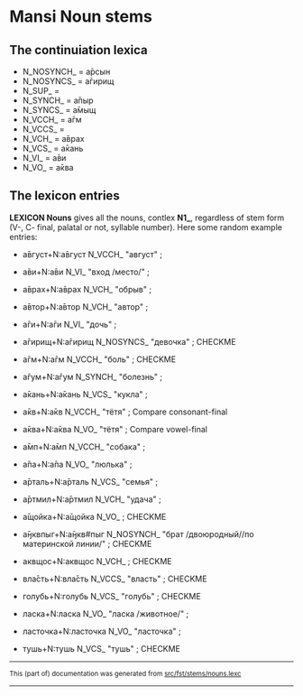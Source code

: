 # Mansi Noun stems

## The continuiation lexica

- N_NOSYNCH_ = а̄рсын
- N_NOSYNCS_ = а̄гирищ
- N_SUP_	    = 
- N_SYNCH_   = а̄пыр
- N_SYNCS_   = а̄мыщ
- N_VCCH_    = а̄гм
- N_VCCS_    = 
- N_VCH_	    = а̄врах
- N_VCS_	    = а̄кань
- N_VI_	    = а̄ви
- N_VO_	    = а̄ква

## The lexicon entries

**LEXICON Nouns** gives all the nouns, contlex **N1_**, regardless of stem form (V-, C- final, palatal or not, syllable number). Here some random example entries:

* а̄вгуст+N:а̄вгуст N_VCCH_ "август" ;
* а̄ви+N:а̄ви N_VI_ "вход /место/" ;
* а̄врах+N:а̄врах N_VCH_ "обрыв" ;
* а̄втор+N:а̄втор N_VCH_ "автор" ;
* а̄ги+N:а̄ги N_VI_ "дочь" ;
* а̄гирищ+N:а̄гирищ N_NOSYNCS_ "девочка" ; CHECKME

* а̄гм+N:а̄гм N_VCCH_ "боль" ; CHECKME
* а̄гум+N:а̄гум N_SYNCH_ "болезнь" ;

* а̄кань+N:а̄кань N_VCS_ "кукла" ;

* а̄кв+N:а̄кв N_VCCH_ "тётя" ; Compare consonant-final
* а̄ква+N:а̄ква N_VO_ "тётя" ; Compare vowel-final

* а̄мп+N:а̄мп N_VCCH_ "собака" ;
* а̄па+N:а̄па N_VO_ "люлька" ;
* а̄рталь+N:а̄рталь N_VCS_ "семья" ;
* а̄ртмил+N:а̄ртмил N_VCH_ "удача" ;

* а̄щойка+N:а̄щойка N_VO_ ; CHECKME

* а̄ӈквпыг+N:а̄ӈкв#пыг N_NOSYNCH_ "брат /двоюродный//по материнской линии/" ; CHECKME

* аквщос+N:аквщос N_VCH_ ; CHECKME

* вла̄сть+N:вла̄сть N_VCCS_ "власть" ; CHECKME

* голубь+N:голубь N_VCS_ "голубь" ; CHECKME

* ласка+N:ласка N_VO_ "ласка /животное/" ;
* ласточка+N:ласточка N_VO_ "ласточка" ;

* тушь+N:тушь N_VCS_ "тушь" ; CHECKME

* * *

<small>This (part of) documentation was generated from [src/fst/stems/nouns.lexc](https://github.com/giellalt/lang-mns/blob/main/src/fst/stems/nouns.lexc)</small>

---

